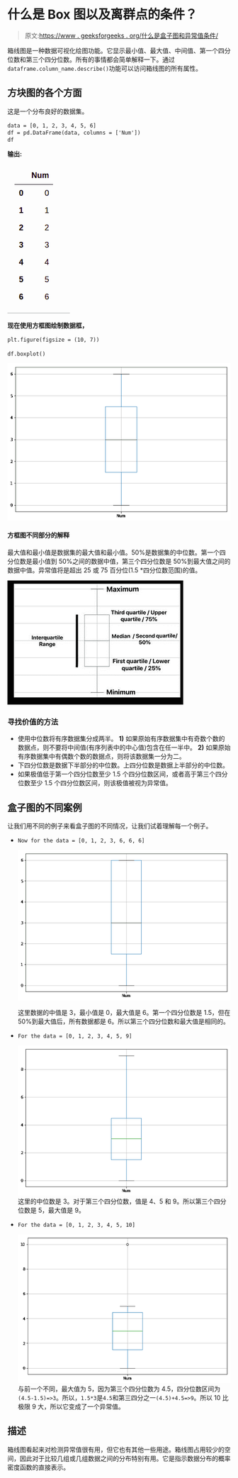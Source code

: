 # 什么是 Box 图以及离群点的条件？

> 原文:[https://www . geeksforgeeks . org/什么是盒子图和异常值条件/](https://www.geeksforgeeks.org/what-is-box-plot-and-the-condition-of-outliers/)

箱线图是一种数据可视化绘图功能。它显示最小值、最大值、中间值、第一个四分位数和第三个四分位数。所有的事情都会简单解释一下。通过`dataframe.column_name.describe()`功能可以访问箱线图的所有属性。

## 方块图的各个方面

这是一个分布良好的数据集。

```
data = [0, 1, 2, 3, 4, 5, 6] 
df = pd.DataFrame(data, columns = ['Num'])  
df
```

**输出:**

![pytohn-box-plot](img/36dc0e96e606e21c3f11b025c476284a.png)

**现在使用方框图绘制数据框，**

```
plt.figure(figsize = (10, 7)) 

df.boxplot() 
```

![](img/30f6f5eb0329b9523bef405aa60cb1f6.png)

#### 方框图不同部分的解释

最大值和最小值是数据集的最大值和最小值。50%是数据集的中位数。第一个四分位数是最小值到 50%之间的数据中值，第三个四分位数是 50%到最大值之间的数据中值。异常值将是超出 25 或 75 百分位(1.5 *四分位数范围)的值。

![](img/b420f2f5573f87d9a283f7d79fbba68f.png)

### 寻找价值的方法

*   使用中位数将有序数据集分成两半。
    **1)** 如果原始有序数据集中有奇数个数的数据点，则不要将中间值(有序列表中的中心值)包含在任一半中。
    **2)** 如果原始有序数据集中有偶数个数的数据点，则将该数据集一分为二。
*   下四分位数是数据下半部分的中位数。上四分位数是数据上半部分的中位数。
*   如果极值低于第一个四分位数至少 1.5 个四分位数区间，或者高于第三个四分位数至少 1.5 个四分位数区间，则该极值被视为异常值。

## 盒子图的不同案例

让我们用不同的例子来看盒子图的不同情况，让我们试着理解每一个例子。

*   ```
    Now for the data = [0, 1, 2, 3, 6, 6, 6]
    ```

    ![](img/8f5a2a093552573b0d85bce220c6e4b2.png)

    这里数据的中值是 3，最小值是 0，最大值是 6。第一个四分位数是 1.5，但在 50%到最大值后，所有数据都是 6。所以第三个四分位数和最大值是相同的。

*   ```
    For the data = [0, 1, 2, 3, 4, 5, 9] 
    ```

    ![](img/dfde23bec1f357302c7fd5d9b3ac7f38.png)
    这里的中位数是 3。对于第三个四分位数，值是 4、5 和 9。所以第三个四分位数是 5，最大值是 9。

*   ```
    For the data = [0, 1, 2, 3, 4, 5, 10]
    ```

    ![](img/54c2524fb30c75870091487073563e96.png)
    与前一个不同，最大值为 5，因为第三个四分位数为 4.5，四分位数区间为`(4.5-1.5)=>3`。所以，`1.5*3`是`4.5`和第三四分之一`(4.5)+4.5=>9`。所以 10 比极限 9 大，所以它变成了一个异常值。

## 描述

箱线图看起来对检测异常值很有用，但它也有其他一些用途。箱线图占用较少的空间，因此对于比较几组或几组数据之间的分布特别有用。它是指示数据分布的概率密度函数的直接表示。